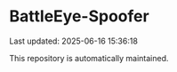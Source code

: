 # BattleEye-Spoofer

Last updated: 2025-06-16 15:36:18

This repository is automatically maintained.
